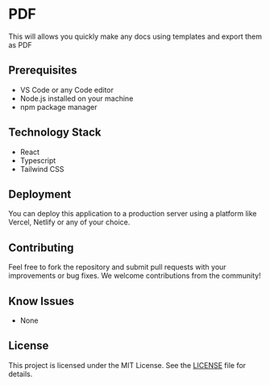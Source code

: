 # PDF

This will allows you quickly make any docs using templates and export them as PDF

## Prerequisites

- VS Code or any Code editor
- Node.js installed on your machine
- npm package manager

## Technology Stack

- React
- Typescript
- Tailwind CSS

## Deployment

You can deploy this application to a production server using a platform like Vercel, Netlify or any of your choice.

## Contributing

Feel free to fork the repository and submit pull requests with your improvements or bug fixes. We welcome contributions from the community!

## Know Issues

- None

## License

This project is licensed under the MIT License. See the [LICENSE](LICENSE) file for details.
